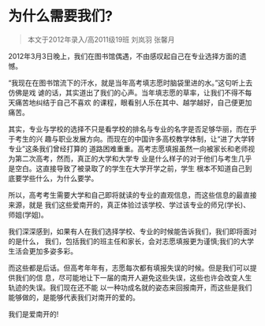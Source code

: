 # 为什么需要我们?

> 本文于2012年录入/高2011级19班 刘岚羽 张馨月  

2012年3月3日晚上，我们在图书馆偶遇，不由感叹起自己在专业选择方面的遗憾。  

“我现在在图书馆流下的汗水，就是当年高考填志愿时脑袋里进的水。”这句听上去仿佛是戏 谑的话，其实道出了我们的心声。当年填志愿的草率，让我们不得不每天痛苦地纠结于自己不喜欢 的课程，眼看别人乐在其中、越学越好，自己便更加痛苦。  

其实，专业与学校的选择不只是看学校的排名与专业的名字是否足够华丽，而在乎于考生的兴 趣与职业发展方向。而现在的中国许多高校教学体制，让“进了大学转专业”这条我们曾经打算的 道路困难重重。高考志愿填报虽然一向被家长和老师视为第二次高考，然而，真正的大学和大学专 业是什么样子的对于他们与考生几乎是空白。这直接导致了被录取了的学生在大学开学之前，学生 根本不知道自己到底要学些什么，为什么要学。  

所以，高考考生需要大学和自己即将就读的专业的直观信息，而这些信息的最直接来源，就是 我们这些爱南开的，真正体验过该学校、学过该专业的师兄(学长)、师姐(学姐)。  

我们深深感到，如果有人在我们选择学校、专业的时候能告诉我们，我们即将面对的是什么， 我们，包括我们的班主任和家长，会对志愿填报更为谨慎;我们的大学生活会更加多姿多彩。  

而这些都是后话。但高考年年有，志愿每次都有填报失误的时候。但是我们可以提供我们的信 息，尽可能地让下一届的南开人避免这些失误，这些也许会改变人生轨迹的失误。我们现在还不能 以一种功成名就的姿态来回报南开，而这些是我们能够做的，是能够代表我们对南开的爱的。  

我们是爱南开的!